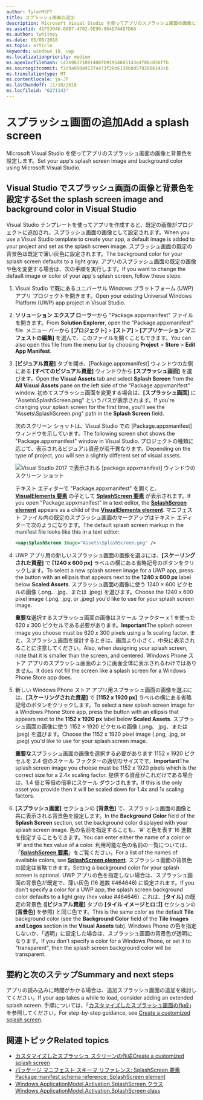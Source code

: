 ```yaml
---
author: TylerMSFT
title: スプラッシュ画面の追加
description: Microsoft Visual Studio を使ってアプリのスプラッシュ画面の画像と背景色を設定します。
ms.assetid: 41F53046-8AB7-4782-9E90-964D744B7D66
ms.author: twhitney
ms.date: 05/08/2018
ms.topic: article
keywords: windows 10, uwp
ms.localizationpriority: medium
ms.openlocfilehash: 143b96171091406fb91954685143e4f86c036ffb
ms.sourcegitcommit: f2c9a050a9137a473f28b613968d5782866142c6
ms.translationtype: MT
ms.contentlocale: ja-JP
ms.lasthandoff: 11/10/2018
ms.locfileid: "6271143"
---
```

# <a name="add-a-splash-screen"></a><span data-ttu-id="7464a-104">スプラッシュ画面の追加</span><span class="sxs-lookup"><span data-stu-id="7464a-104">Add a splash screen</span></span>

<span data-ttu-id="7464a-105">Microsoft Visual Studio を使ってアプリのスプラッシュ画面の画像と背景色を設定します。</span><span class="sxs-lookup"><span data-stu-id="7464a-105">Set your app's splash screen image and background color using Microsoft Visual Studio.</span></span>

## <a name="set-the-splash-screen-image-and-background-color-in-visual-studio"></a><span data-ttu-id="7464a-106">Visual Studio でスプラッシュ画面の画像と背景色を設定する</span><span class="sxs-lookup"><span data-stu-id="7464a-106">Set the splash screen image and background color in Visual Studio</span></span>

<span data-ttu-id="7464a-107">Visual Studio テンプレートを使ってアプリを作成すると、既定の画像がプロジェクトに追加され、スプラッシュ画面の画像として設定されます。</span><span class="sxs-lookup"><span data-stu-id="7464a-107">When you use a Visual Studio template to create your app, a default image is added to your project and set as the splash screen image.</span></span> <span data-ttu-id="7464a-108">スプラッシュ画面の既定の背景色は既定で薄い灰色に設定されます。</span><span class="sxs-lookup"><span data-stu-id="7464a-108">The background color for your splash screen defaults to a light gray.</span></span> <span data-ttu-id="7464a-109">アプリのスプラッシュ画面の既定の画像や色を変更する場合は、次の手順を実行します。</span><span class="sxs-lookup"><span data-stu-id="7464a-109">If you want to change the default image or color of your app's splash screen, follow these steps:</span></span>

1. <span data-ttu-id="7464a-110">Visual Studio で既にあるユニバーサル Windows プラットフォーム (UWP) アプリ プロジェクトを開きます。</span><span class="sxs-lookup"><span data-stu-id="7464a-110">Open your existing Universal Windows Platform (UWP) app project in Visual Studio.</span></span>
2. <span data-ttu-id="7464a-111">**ソリューション エクスプ ローラー**から "Package.appxmanifest" ファイルを開きます。</span><span class="sxs-lookup"><span data-stu-id="7464a-111">From **Solution Explorer**, open the "Package.appxmanifest" file.</span></span> <span data-ttu-id="7464a-112">メニュー バーから **[プロジェクト]** &gt; **[ストア]** &gt; **[アプリケーション マニフェストの編集]** を選んで、このファイルを開くこともできます。</span><span class="sxs-lookup"><span data-stu-id="7464a-112">You can also open this file from the menu bar by choosing **Project** &gt; **Store** &gt; **Edit App Manifest**.</span></span>
3. <span data-ttu-id="7464a-113">**[ビジュアル資産]** タブを開き、[Package.appxmanifest] ウィンドウの左側にある **[すべてのビジュアル資産]** ウィンドウから **[スプラッシュ画面]** を選びます。</span><span class="sxs-lookup"><span data-stu-id="7464a-113">Open the **Visual Assets** tab and select **Splash Screen** from the **All Visual Assets** pane on the left side of the "Package.appxmanifest" window.</span></span> <span data-ttu-id="7464a-114">初めてスプラッシュ画面を変更する場合は、**[スプラッシュ画面]** に "Assets\\SplashScreen.png" というパスが表示されます。</span><span class="sxs-lookup"><span data-stu-id="7464a-114">If you're changing your splash screen for the first time, you'll see the "Assets\\SplashScreen.png" path in the **Splash Screen** field.</span></span>

    <span data-ttu-id="7464a-115">次のスクリーン ショットは、Visual Studio での [Package.appxmanifest] ウィンドウを示しています。</span><span class="sxs-lookup"><span data-stu-id="7464a-115">The following screen shot shows the "Package.appxmanifest" window in Visual Studio.</span></span> <span data-ttu-id="7464a-116">プロジェクトの種類に応じて、表示されるビジュアル資産が若干異なります。</span><span class="sxs-lookup"><span data-stu-id="7464a-116">Depending on the type of project, you will see a slightly different set of visual assets.</span></span>

    ![Visual Studio 2017 で表示される [package.appxmanifest] ウィンドウのスクリーン ショット](images/appmanifest.png)

    <span data-ttu-id="7464a-118">テキスト エディターで "Package.appxmanifest" を開くと、[**VisualElements 要素**](https://msdn.microsoft.com/library/windows/apps/br211471) の子として [**SplashScreen 要素**](https://msdn.microsoft.com/library/windows/apps/br211467) が表示されます。</span><span class="sxs-lookup"><span data-stu-id="7464a-118">If you open "Package.appxmanifest" in a text editor, the [**SplashScreen element**](https://msdn.microsoft.com/library/windows/apps/br211467) appears as a child of the [**VisualElements element**](https://msdn.microsoft.com/library/windows/apps/br211471).</span></span> <span data-ttu-id="7464a-119">マニフェスト ファイル内の既定のスプラッシュ画面のマークアップはテキスト エディターで次のようになります。</span><span class="sxs-lookup"><span data-stu-id="7464a-119">The default splash screen markup in the manifest file looks like this in a text editor:</span></span>

    ```xml
    <uap:SplashScreen Image="Assets\SplashScreen.png" />
    ```

4. <span data-ttu-id="7464a-120">UWP アプリ用の新しいスプラッシュ画面の画像を選ぶには、**[スケーリングされた資産]** で **[1240 x 600 px]** ラベルの横にある省略記号のボタンをクリックします。</span><span class="sxs-lookup"><span data-stu-id="7464a-120">To select a new splash screen image for a UWP app, press the button with an ellipsis that appears next to the **1240 x 600 px** label below **Scaled Assets**.</span></span> <span data-ttu-id="7464a-121">スプラッシュ画面の画像に使う 1240 × 600 ピクセルの画像 (.png、.jpg、または .jpeg) を選びます。</span><span class="sxs-lookup"><span data-stu-id="7464a-121">Choose the 1240 x 600 pixel image (.png, .jpg, or .jpeg) you'd like to use for your splash screen image.</span></span>

    <span data-ttu-id="7464a-122">**重要な**選択するスプラッシュ画面の画像はスケール ファクター x 1 を使った 620 x 300 ピクセルである必要があります。</span><span class="sxs-lookup"><span data-stu-id="7464a-122">**Important**The splash screen image you choose must be 620 x 300 pixels using a 1x scaling factor.</span></span> <span data-ttu-id="7464a-123">また、スプラッシュ画面を設計するときは、画面より小さく、中央に表示されることに注意してください。</span><span class="sxs-lookup"><span data-stu-id="7464a-123">Also, when designing your splash screen, note that it is smaller than the screen, and centered.</span></span> <span data-ttu-id="7464a-124">Windows Phone ストア アプリのスプラッシュ画面のように画面全体に表示されるわけではありません。</span><span class="sxs-lookup"><span data-stu-id="7464a-124">It does not fill the screen like a splash screen for a Windows Phone Store app does.</span></span>

5. <span data-ttu-id="7464a-125">新しい Windows Phone ストア アプリ用スプラッシュ画面の画像を選ぶには、**[スケーリングされた資産]** で **[1152 x 1920 px]** ラベルの横にある省略記号のボタンをクリックします。</span><span class="sxs-lookup"><span data-stu-id="7464a-125">To select a new splash screen image for a Windows Phone Store app, press the button with an ellipsis that appears next to the **1152 x 1920 px** label below **Scaled Assets**.</span></span> <span data-ttu-id="7464a-126">スプラッシュ画面の画像に使う 1152 × 1920 ピクセルの画像 (.png、.jpg、または .jpeg) を選びます。</span><span class="sxs-lookup"><span data-stu-id="7464a-126">Choose the 1152 x 1920 pixel image (.png, .jpg, or .jpeg) you'd like to use for your splash screen image.</span></span>

    <span data-ttu-id="7464a-127">**重要な**スプラッシュ画面の画像を選択する必要があります 1152 x 1920 ピクセルを 2.4 倍のスケール ファクターの適切なサイズです。</span><span class="sxs-lookup"><span data-stu-id="7464a-127">**Important**The splash screen image you choose must be 1152 x 1920 pixels which is the correct size for a 2.4x scaling factor.</span></span> <span data-ttu-id="7464a-128">提供する資産がこれだけである場合は、1.4 倍と等倍の倍率にスケール ダウンされます。</span><span class="sxs-lookup"><span data-stu-id="7464a-128">If this is the only asset you provide then it will be scaled down for 1.4x and 1x scaling factors.</span></span>

6. <span data-ttu-id="7464a-129">**[スプラッシュ画面]** セクションの **[背景色]** で、スプラッシュ画面の画像と共に表示される背景色を設定します。</span><span class="sxs-lookup"><span data-stu-id="7464a-129">In the **Background Color** field of the **Splash Screen** section, set the background color displayed with your splash screen image.</span></span> <span data-ttu-id="7464a-130">色の名前を指定することも、'\#' と色を表す 16 進数を指定することもできます。</span><span class="sxs-lookup"><span data-stu-id="7464a-130">You can enter either the name of a color or '\#' and the hex value of a color.</span></span> <span data-ttu-id="7464a-131">利用可能な色の名前の一覧については、「[**SplashScreen 要素**](https://msdn.microsoft.com/library/windows/apps/br211467)」をご覧ください。</span><span class="sxs-lookup"><span data-stu-id="7464a-131">For a list of the names of available colors, see [**SplashScreen element**](https://msdn.microsoft.com/library/windows/apps/br211467).</span></span> <span data-ttu-id="7464a-132">スプラッシュ画面の背景色の設定は省略できます。</span><span class="sxs-lookup"><span data-stu-id="7464a-132">Setting a background color for your splash screen is optional.</span></span> <span data-ttu-id="7464a-133">UWP アプリの色を指定しない場合は、スプラッシュ画面の背景色が既定で、薄い灰色 (16 進数 \#464646) に設定されます。</span><span class="sxs-lookup"><span data-stu-id="7464a-133">If you don't specify a color for a UWP app, the splash screen background color defaults to a light gray (hex value \#464646).</span></span> <span data-ttu-id="7464a-134">これは、**[タイル]** の既定の背景色 (**[ビジュアル資産]** タブの **[タイル イメージとロゴ]** セクションの **[背景色]** を参照) と同じ色です。</span><span class="sxs-lookup"><span data-stu-id="7464a-134">This is the same color as the default **Tile** background color (see the **Background Color** field of the **Tile Images and Logos** section in the **Visual Assets** tab).</span></span> <span data-ttu-id="7464a-135">Windows Phone の色を指定しないか、「透明」に設定した場合は、スプラッシュ画面の背景色が透明になります。</span><span class="sxs-lookup"><span data-stu-id="7464a-135">If you don't specify a color for a Windows Phone, or set it to "transparent", then the splash screen background color will be transparent.</span></span>

## <a name="summary-and-next-steps"></a><span data-ttu-id="7464a-136">要約と次のステップ</span><span class="sxs-lookup"><span data-stu-id="7464a-136">Summary and next steps</span></span>

<span data-ttu-id="7464a-137">アプリの読み込みに時間がかかる場合は、追加スプラッシュ画面の追加を検討してください。</span><span class="sxs-lookup"><span data-stu-id="7464a-137">If your app takes a while to load, consider adding an extended splash screen.</span></span> <span data-ttu-id="7464a-138">手順については、「[カスタマイズしたスプラッシュ画面の作成](create-a-customized-splash-screen.md)」を参照してください。</span><span class="sxs-lookup"><span data-stu-id="7464a-138">For step-by-step guidance, see [Create a customized splash screen](create-a-customized-splash-screen.md).</span></span>

## <a name="related-topics"></a><span data-ttu-id="7464a-139">関連トピック</span><span class="sxs-lookup"><span data-stu-id="7464a-139">Related topics</span></span>

* [<span data-ttu-id="7464a-140">カスタマイズしたスプラッシュ スクリーンの作成</span><span class="sxs-lookup"><span data-stu-id="7464a-140">Create a customized splash screen</span></span>](create-a-customized-splash-screen.md)
* [<span data-ttu-id="7464a-141">パッケージ マニフェスト スキーマ リファレンス: SplashScreen 要素</span><span class="sxs-lookup"><span data-stu-id="7464a-141">Package manifest schema reference: SplashScreen element</span></span>](https://msdn.microsoft.com/library/windows/apps/br211467)
* [<span data-ttu-id="7464a-142">Windows.ApplicationModel.Activation.SplashScreen クラス</span><span class="sxs-lookup"><span data-stu-id="7464a-142">Windows.ApplicationModel.Activation.SplashScreen class</span></span>](https://msdn.microsoft.com/library/windows/apps/br224763)